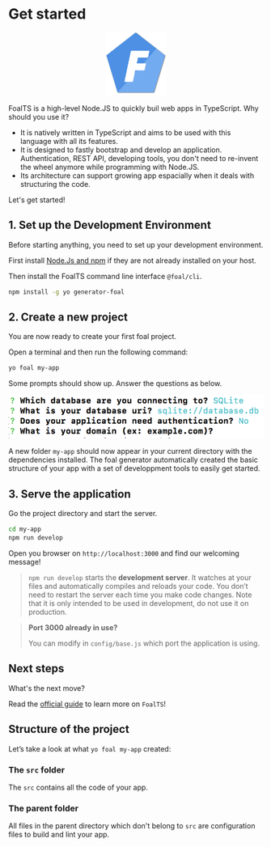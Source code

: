 # Get started

<p align="center">
  <a href="https://foalts.org" target="blank">
    <img src="./logo_400.png" alt="Logo" height="125px"/>
  </a>
</p>

FoalTS is a high-level Node.JS to quickly buil web apps in TypeScript. Why should you use it?
- It is natively written in TypeScript and aims to be used with this language with all its features.
- It is designed to fastly bootstrap and develop an application. Authentication, REST API, developing tools, you don't need to re-invent the wheel anymore while programming with Node.JS.
- Its architecture can support growing app espacially when it deals with structuring the code. 

Let's get started!

## 1. Set up the Development Environment

Before starting anything, you need to set up your development environment.

First install [Node.Js and npm](https://nodejs.org/en/download/) if they are not already installed on your host.

Then install the FoalTS command line interface `@foal/cli`.

```sh
npm install -g yo generator-foal
```

## 2. Create a new project

You are now ready to create your first foal project.

Open a terminal and then run the following command:

```sh
yo foal my-app
```

Some prompts should show up. Answer the questions as below.

![Prompts](./cli_prompts.png)

A new folder `my-app` should now appear in your current directory with the dependencies installed. The foal generator automatically created the basic structure of your app with a set of developpment tools to easily get started.

## 3. Serve the application

Go the project directory and start the server.

```sh
cd my-app
npm run develop
```

Open you browser on `http://localhost:3000` and find our welcoming message!

> `npm run develop` starts the **development server**. It watches at your files and automatically compiles and reloads your code. You don’t need to restart the server each time you make code changes. Note that it is only intended to be used in development, do not use it on production. <!-- See the [8. Build and deploy](./guide/8-build-and-deploy.md) section for more details. -->

> **Port 3000 already in use?**
>
> You can modify in `config/base.js` which port the application is using.

## Next steps

What's the next move?

Read the [official guide](./guide/1-introduction.md) to learn more on `FoalTS`!

## Structure of the project

Let’s take a look at what `yo foal my-app` created:

### The `src` folder

The `src` contains all the code of your app.

### The parent folder

All files in the parent directory which don't belong to `src` are configuration files to build and lint your app.